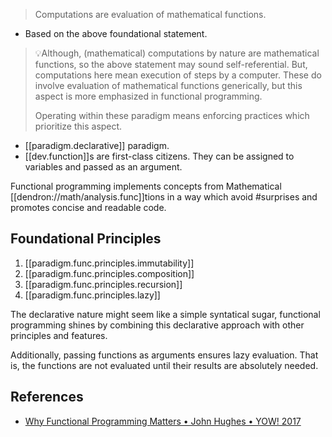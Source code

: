 
> Computations are evaluation of mathematical functions.

- Based on the above foundational statement.
    
> 💡Although, (mathematical) computations by nature are mathematical functions, so the above statement may sound self-referential. But, computations here mean execution of steps by a computer. These do involve evaluation of mathematical functions generically, but this aspect is more emphasized in functional programming.
>  
> Operating within these paradigm means enforcing practices which prioritize this aspect.

- [[paradigm.declarative]] paradigm.
- [[dev.function]]s are first-class citizens. They can be assigned to variables and passed as an argument.

Functional programming implements concepts from Mathematical [[dendron://math/analysis.func]]tions in a way which avoid #surprises and promotes concise and readable code.

## Foundational Principles

1. [[paradigm.func.principles.immutability]]
2. [[paradigm.func.principles.composition]]
3. [[paradigm.func.principles.recursion]]
4. [[paradigm.func.principles.lazy]]

The declarative nature might seem like a simple syntatical sugar, functional programming shines by combining this declarative approach with other principles and features. 

Additionally, passing functions as arguments ensures lazy evaluation. That is, the functions are not evaluated until their results are absolutely needed.


## References

- [Why Functional Programming Matters • John Hughes • YOW! 2017](https://youtu.be/JQDRCTa32jY?si=73tfB25rqgdqUhbw)